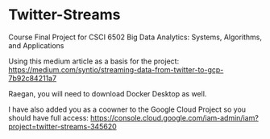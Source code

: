 # Twitter-Streams
Course Final Project for CSCI 6502 Big Data Analytics: Systems, Algorithms, and Applications

Using this medium article as a basis for the project: https://medium.com/syntio/streaming-data-from-twitter-to-gcp-7b92c84211a7

Raegan, you will need to download Docker Desktop as well.

I have also added you as a coowner to the Google Cloud Project so you should have full access: https://console.cloud.google.com/iam-admin/iam?project=twitter-streams-345620

